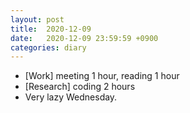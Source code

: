 ```yaml
---
layout: post
title:  2020-12-09
date:   2020-12-09 23:59:59 +0900
categories: diary
---
```


- [Work] meeting 1 hour, reading 1 hour
- [Research] coding 2 hours
- Very lazy Wednesday.
